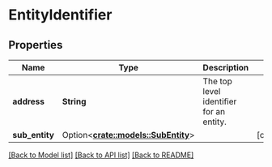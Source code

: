 # EntityIdentifier

## Properties

Name | Type | Description | Notes
------------ | ------------- | ------------- | -------------
**address** | **String** | The top level identifier for an entity. | 
**sub_entity** | Option<[**crate::models::SubEntity**](SubEntity.md)> |  | [optional]

[[Back to Model list]](../README.md#documentation-for-models) [[Back to API list]](../README.md#documentation-for-api-endpoints) [[Back to README]](../README.md)


